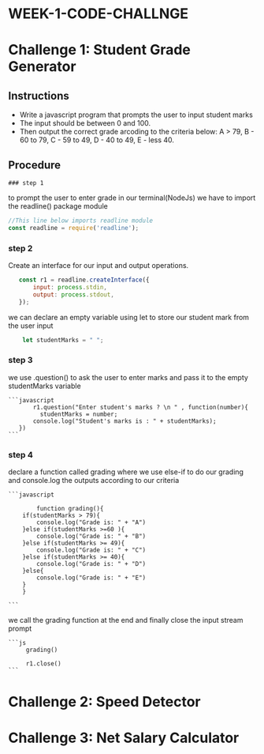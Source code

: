 # WEEK-1-CODE-CHALLNGE

# Challenge 1: Student Grade Generator

  ## Instructions
   
   * Write a javascript program that prompts the user to input student marks
   * The input should be between 0 and 100.
   * Then output the correct grade arcoding to the criteria below: 
        A > 79, B - 60 to 79, C -  59 to 49, D - 40 to 49, E - less 40.

  ## Procedure

    ### step 1
   to prompt the user to enter grade in our terminal(NodeJs) we have to import the readline() package module

   ```javascript
   //This line below imports readline module
   const readline = require('readline');
   ```
   ### step 2
   Create an interface for our input and output operations.

   ```javascript
      const r1 = readline.createInterface({
          input: process.stdin,
          output: process.stdout,
      });
   ```
 we can declare an empty variable using let to store our student mark from the user input

   ```javascript
       let studentMarks = " ";
   ```
   ### step 3

we use .question() to ask the user to enter marks and pass it to the empty studentMarks variable

    ```javascript
           r1.question("Enter student's marks ? \n " , function(number){
             studentMarks = number;
           console.log("Student's marks is : " + studentMarks);
       })
    ```
### step 4

declare a function called grading where we use else-if to do our grading and console.log the outputs according to our criteria

    ```javascript

            function grading(){
        if(studentMarks > 79){
            console.log("Grade is: " + "A")
        }else if(studentMarks >=60 ){
            console.log("Grade is: " + "B")
        }else if(studentMarks >= 49){
            console.log("Grade is: " + "C")
        }else if(studentMarks >= 40){
            console.log("Grade is: " + "D")
        }else{
            console.log("Grade is: " + "E")
        }
        }

    ```
we call the grading function at the end and finally close the input stream prompt

    ```js
         grading()

         r1.close()
    ```



# Challenge 2: Speed Detector

# Challenge 3: Net Salary Calculator